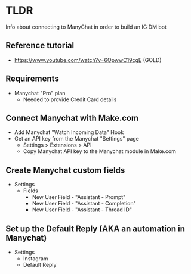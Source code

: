 # TLDR

Info about connecting to ManyChat in order to build an IG DM bot

## Reference tutorial

- https://www.youtube.com/watch?v=6OpwwC19cgE (GOLD)

## Requirements

- Manychat "Pro" plan
  - Needed to provide Credit Card details

## Connect Manychat with Make.com

- Add Manychat "Watch Incoming Data" Hook
- Get an API key from the Manychat "Settings" page
  - Settings > Extensions > API
  - Copy Manychat API key to the Manychat module in Make.com

## Create Manychat custom fields

- Settings
  - Fields
    - New User Field - "Assistant - Prompt"
    - New User Field - "Assistant - Completion"
    - New User Field - "Assistant - Thread ID"


## Set up the Default Reply (AKA an automation in Manychat)

- Settings
  - Instagram
  - Default Reply

